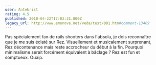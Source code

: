 ```yaml
---
user: Antekrist
rating: 4.5
published: 2010-04-22T17:03:31.000Z
legacy_url: http://www.emunova.net/veda/test/891.htm#comment-13409
---
```

Pas spécialement fan de rails shooters dans l'absolu, je dois reconnaître que je me suis éclaté sur Rez. Visuellement et musicalement surprenant, Rez décontenance mais reste accrocheur du début à la fin. Pourquoi minimalisme serait forcément équivalent à bâclage ? Rez est fun et somptueux. Ouaip.